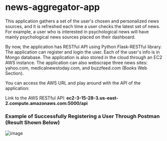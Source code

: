 # news-aggregator-app
This application gathers a set of the user's chosen and personalized news sources,
and it is refreshed each time a user checks the latest set of news. For example,
a user who is interested in psychological news will have mainly psychological news
sources placed on their dashboard.

By now, the application has RESTful API using Python Flask-RESTful library. The application can
register and login the user. Each of the user's info is in Mongo database. The application is
also stored in the cloud through an EC2 AWS instance. 
The application can also webscrape three news sites: yahoo.com, medicalnewstoday.com, and buzzfeed.com (Books Web Section). 

You can access the AWS URL and play around with the API of the application:

Link to the AWS RESTful API: **ec2-3-15-28-3.us-east-2.compute.amazonaws.com:5000/api**

### Example of Successfully Registering a User Through Postman (Result Shown Below)
![image](https://user-images.githubusercontent.com/34559304/74641670-86c6bd00-5126-11ea-8e8e-4486db37e9af.png)











